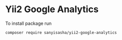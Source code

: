 # Yii2 Google Analytics
To install package run
```
composer require sanyisasha/yii2-google-analytics
```